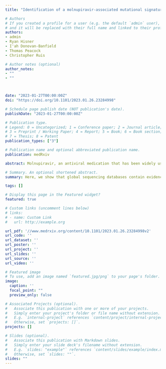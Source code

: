 ```yaml
---
title: "Identification of a molnupiravir-associated mutational signature in SARS-CoV-2 sequencing databases"

# Authors
# If you created a profile for a user (e.g. the default `admin` user), write the username (folder name) here 
# and it will be replaced with their full name and linked to their profile.
authors:
- admin
- Ryan Hisner
- I'ah Donovan-Banfield
- Thomas Peacock
- Christopher Ruis

# Author notes (optional)
author_notes:
- ""
- ""



date: "2023-01-27T00:00:00Z"
doi: "https://doi.org/10.1101/2023.01.26.23284998"

# Schedule page publish date (NOT publication's date).
publishDate: "2023-01-27T00:00:00Z"

# Publication type.
# Legend: 0 = Uncategorized; 1 = Conference paper; 2 = Journal article;
# 3 = Preprint / Working Paper; 4 = Report; 5 = Book; 6 = Book section;
# 7 = Thesis; 8 = Patent
publication_types: ["3"]

# Publication name and optional abbreviated publication name.
publication: medRxiv

abstract: Molnupiravir, an antiviral medication that has been widely used against SARS-CoV-2, acts by inducing mutations in the virus genome during replication. Most random mutations are likely to be deleterious to the virus, and many will be lethal. Molnupiravir-induced elevated mutation rates have been shown to decrease viral load in animal models. However, it is possible that some patients treated with molnupiravir might not fully clear SARS-CoV-2 infections, with the potential for onward transmission of molnupiravir-mutated viruses. We set out to systematically investigate global sequencing databases for a signature of molnupiravir mutagenesis. We find that a specific class of long phylogenetic branches appear almost exclusively in sequences from 2022, after the introduction of molnupiravir treatment, and in countries and age-groups with widespread usage of the drug. We calculate a mutational spectrum from the AGILE placebo-controlled clinical trial of molnupiravir and show that its signature, with elevated G-to-A and C-to-T rates, largely corresponds to the mutational spectrum seen in these long branches. Our data suggest a signature of molnupiravir mutagenesis can be seen in global sequencing databases, in some cases with onwards transmission.

# Summary. An optional shortened abstract.
summary: Here, we show that global sequencing databases contain evidence of mutagenesis by the antiviral molnupiravir. We identify a mutational spectrum that identifies phylogenetic branches involving this drug, and show that in some case molnupiravir-mutagenised viruses have been transmitted on to form further infections.

tags: []

# Display this page in the Featured widget?
featured: true

# Custom links (uncomment lines below)
# links:
# - name: Custom Link
#   url: http://example.org

url_pdf: '//www.medrxiv.org/content/10.1101/2023.01.26.23284998v2'
url_code: ''
url_dataset: ''
url_poster: ''
url_project: ''
url_slides: ''
url_source: ''
url_video: ''

# Featured image
# To use, add an image named `featured.jpg/png` to your page's folder. 
image:
  caption: ''
  focal_point: ""
  preview_only: false

# Associated Projects (optional).
#   Associate this publication with one or more of your projects.
#   Simply enter your project's folder or file name without extension.
#   E.g. `internal-project` references `content/project/internal-project/index.md`.
#   Otherwise, set `projects: []`.
projects: []

# Slides (optional).
#   Associate this publication with Markdown slides.
#   Simply enter your slide deck's filename without extension.
#   E.g. `slides: "example"` references `content/slides/example/index.md`.
#   Otherwise, set `slides: ""`.
slides: ""
---
```

